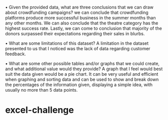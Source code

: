 •	Given the provided data, what are three conclusions that we can draw about crowdfunding campaigns? 
we can conclude that crowdfunding platforms produce more successful business in the summer months than any other months.
We can also conclude that the theatre category has the highest success rate.
Lastly, we can come to conclusion that majority of the donors surpassed their expectations regarding their sales in blurbs.

•	What are some limitations of this dataset? A limitation in the dataset presented to us that I noticed was the lack of data regarding customer feedback.

•	What are some other possible tables and/or graphs that we could create, and what additional value would they provide? A graph that I feel would best suit the data given would be a pie chart. It can be very useful and efficient when graphing and sorting data and can be used to show and break down the percentages of the information given, displaying a simple idea, with usually no more than 5 data points.

# excel-challenge